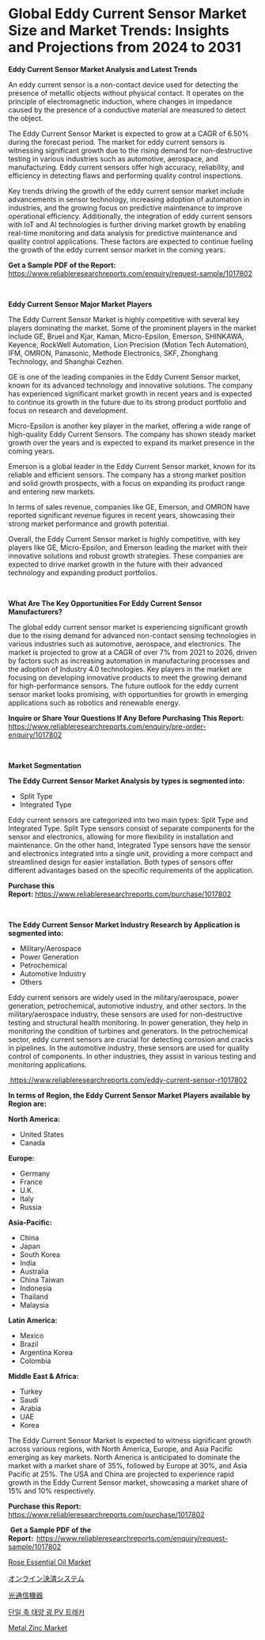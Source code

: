 <p><h1>Global Eddy Current Sensor Market Size and Market Trends: Insights and Projections from 2024 to 2031</h1></p><p><strong>Eddy Current Sensor Market Analysis and Latest Trends</strong></p>
<p><p>An eddy current sensor is a non-contact device used for detecting the presence of metallic objects without physical contact. It operates on the principle of electromagnetic induction, where changes in impedance caused by the presence of a conductive material are measured to detect the object.</p><p>The Eddy Current Sensor Market is expected to grow at a CAGR of 6.50% during the forecast period. The market for eddy current sensors is witnessing significant growth due to the rising demand for non-destructive testing in various industries such as automotive, aerospace, and manufacturing. Eddy current sensors offer high accuracy, reliability, and efficiency in detecting flaws and performing quality control inspections.</p><p>Key trends driving the growth of the eddy current sensor market include advancements in sensor technology, increasing adoption of automation in industries, and the growing focus on predictive maintenance to improve operational efficiency. Additionally, the integration of eddy current sensors with IoT and AI technologies is further driving market growth by enabling real-time monitoring and data analysis for predictive maintenance and quality control applications. These factors are expected to continue fueling the growth of the eddy current sensor market in the coming years.</p></p>
<p><strong>Get a Sample PDF of the Report:&nbsp;</strong> <a href="https://www.reliableresearchreports.com/enquiry/request-sample/1017802">https://www.reliableresearchreports.com/enquiry/request-sample/1017802</a></p>
<p>&nbsp;</p>
<p><strong>Eddy Current Sensor Major Market Players</strong></p>
<p><p>The Eddy Current Sensor Market is highly competitive with several key players dominating the market. Some of the prominent players in the market include GE, Bruel and Kjar, Kaman, Micro-Epsilon, Emerson, SHINKAWA, Keyence, RockWell Automation, Lion Precision (Motion Tech Automation), IFM, OMRON, Panasonic, Methode Electronics, SKF, Zhonghang Technology, and Shanghai Cezhen.</p><p>GE is one of the leading companies in the Eddy Current Sensor market, known for its advanced technology and innovative solutions. The company has experienced significant market growth in recent years and is expected to continue its growth in the future due to its strong product portfolio and focus on research and development.</p><p>Micro-Epsilon is another key player in the market, offering a wide range of high-quality Eddy Current Sensors. The company has shown steady market growth over the years and is expected to expand its market presence in the coming years.</p><p>Emerson is a global leader in the Eddy Current Sensor market, known for its reliable and efficient sensors. The company has a strong market position and solid growth prospects, with a focus on expanding its product range and entering new markets.</p><p>In terms of sales revenue, companies like GE, Emerson, and OMRON have reported significant revenue figures in recent years, showcasing their strong market performance and growth potential.</p><p>Overall, the Eddy Current Sensor market is highly competitive, with key players like GE, Micro-Epsilon, and Emerson leading the market with their innovative solutions and robust growth strategies. These companies are expected to drive market growth in the future with their advanced technology and expanding product portfolios.</p></p>
<p>&nbsp;</p>
<p><strong>What Are The Key Opportunities For Eddy Current Sensor Manufacturers?</strong></p>
<p><p>The global eddy current sensor market is experiencing significant growth due to the rising demand for advanced non-contact sensing technologies in various industries such as automotive, aerospace, and electronics. The market is projected to grow at a CAGR of over 7% from 2021 to 2026, driven by factors such as increasing automation in manufacturing processes and the adoption of Industry 4.0 technologies. Key players in the market are focusing on developing innovative products to meet the growing demand for high-performance sensors. The future outlook for the eddy current sensor market looks promising, with opportunities for growth in emerging applications such as robotics and renewable energy.</p></p>
<p><strong>Inquire or Share Your Questions If Any Before Purchasing This Report:</strong> <a href="https://www.reliableresearchreports.com/enquiry/pre-order-enquiry/1017802">https://www.reliableresearchreports.com/enquiry/pre-order-enquiry/1017802</a></p>
<p>&nbsp;</p>
<p><strong>Market Segmentation</strong></p>
<p><strong>The Eddy Current Sensor Market Analysis by types is segmented into:</strong></p>
<p><ul><li>Split Type</li><li>Integrated Type</li></ul></p>
<p><p>Eddy current sensors are categorized into two main types: Split Type and Integrated Type. Split Type sensors consist of separate components for the sensor and electronics, allowing for more flexibility in installation and maintenance. On the other hand, Integrated Type sensors have the sensor and electronics integrated into a single unit, providing a more compact and streamlined design for easier installation. Both types of sensors offer different advantages based on the specific requirements of the application.</p></p>
<p><strong>Purchase this Report:&nbsp;</strong><a href="https://www.reliableresearchreports.com/purchase/1017802">https://www.reliableresearchreports.com/purchase/1017802</a></p>
<p>&nbsp;</p>
<p><strong>The Eddy Current Sensor Market Industry Research by Application is segmented into:</strong></p>
<p><ul><li>Military/Aerospace</li><li>Power Generation</li><li>Petrochemical</li><li>Automotive Industry</li><li>Others</li></ul></p>
<p><p>Eddy current sensors are widely used in the military/aerospace, power generation, petrochemical, automotive industry, and other sectors. In the military/aerospace industry, these sensors are used for non-destructive testing and structural health monitoring. In power generation, they help in monitoring the condition of turbines and generators. In the petrochemical sector, eddy current sensors are crucial for detecting corrosion and cracks in pipelines. In the automotive industry, these sensors are used for quality control of components. In other industries, they assist in various testing and monitoring applications.</p></p>
<p><a href="https://www.reliableresearchreports.com/eddy-current-sensor-r1017802">&nbsp;https://www.reliableresearchreports.com/eddy-current-sensor-r1017802</a></p>
<p><strong>In terms of Region, the Eddy Current Sensor Market Players available by Region are:</strong></p>
<p>
    <p> <strong> North America: </strong>
        <ul>
            <li>United States</li>
            <li>Canada</li>
        </ul>
        </p> 
    <p> <strong> Europe: </strong>
        <ul>
            <li>Germany</li>
            <li>France</li>
            <li>U.K.</li>
            <li>Italy</li>
            <li>Russia</li>
        </ul>
        </p> 
    <p> <strong> Asia-Pacific: </strong>
        <ul>
            <li>China</li>
            <li>Japan</li>
            <li>South Korea</li>
            <li>India</li>
            <li>Australia</li>
            <li>China Taiwan</li>
            <li>Indonesia</li>
            <li>Thailand</li>
            <li>Malaysia</li>
        </ul>
        </p> 
    <p> <strong> Latin America: </strong>
        <ul>
            <li>Mexico</li>
            <li>Brazil</li>
            <li>Argentina Korea</li>
            <li>Colombia</li>
        </ul>
        </p> 
    <p> <strong> Middle East & Africa: </strong>
        <ul>
            <li>Turkey</li>
            <li>Saudi</li>
            <li>Arabia</li>
            <li>UAE</li>
            <li>Korea</li>
        </ul>
    </p>
    </p>
<p><p>The Eddy Current Sensor Market is expected to witness significant growth across various regions, with North America, Europe, and Asia Pacific emerging as key markets. North America is anticipated to dominate the market with a market share of 35%, followed by Europe at 30%, and Asia Pacific at 25%. The USA and China are projected to experience rapid growth in the Eddy Current Sensor market, showcasing a market share of 15% and 10% respectively.</p></p>
<p><strong>Purchase this Report: </strong><a href="https://www.reliableresearchreports.com/purchase/1017802">https://www.reliableresearchreports.com/purchase/1017802</a></p>
<p>&nbsp;<strong>Get a Sample PDF of the Report:&nbsp;&nbsp;</strong><a href="https://www.reliableresearchreports.com/enquiry/request-sample/1017802">https://www.reliableresearchreports.com/enquiry/request-sample/1017802</a></p>
<p><strong></strong></p>
<p><p><a href="https://issuu.com/reportprime-2/docs/rose-essential-oil-market-size-2030.pptx">Rose Essential Oil Market</a></p><p><a href="https://github.com/ksxzwxabcuynh011/Market-Research-Report-List-1/blob/main/408281320909.md">オンライン決済システム</a></p><p><a href="https://github.com/mcbeesbxa270/Market-Research-Report-List-1/blob/main/158198320910.md">光通信機器</a></p><p><a href="https://github.com/xvz497517413/Market-Research-Report-List-1/blob/main/777765119413.md">단일 축 태양 광 PV 트래커</a></p><p><a href="https://issuu.com/reportprime-2/docs/metal-zinc-market-size-2030.pptx">Metal Zinc Market</a></p></p>